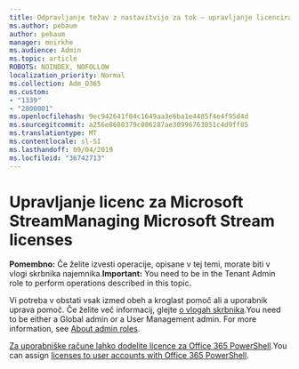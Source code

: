```yaml
---
title: Odpravljanje težav z nastavitvijo za tok – upravljanje licenciranja toka
ms.author: pebaum
author: pebaum
manager: mnirkhe
ms.audience: Admin
ms.topic: article
ROBOTS: NOINDEX, NOFOLLOW
localization_priority: Normal
ms.collection: Adm_O365
ms.custom:
- "1339"
- "2800001"
ms.openlocfilehash: 9ec942641f04c1649aa3e6ba1e4485f4e4f95d4d
ms.sourcegitcommit: a256e8680379c006287ae30996763051c4d9ff85
ms.translationtype: MT
ms.contentlocale: sl-SI
ms.lasthandoff: 09/04/2019
ms.locfileid: "36742713"
---
```

# <a name="managing-microsoft-stream-licenses"></a><span data-ttu-id="61cdd-102">Upravljanje licenc za Microsoft Stream</span><span class="sxs-lookup"><span data-stu-id="61cdd-102">Managing Microsoft Stream licenses</span></span>

<span data-ttu-id="61cdd-103">**Pomembno:** Če želite izvesti operacije, opisane v tej temi, morate biti v vlogi skrbnika najemnika.</span><span class="sxs-lookup"><span data-stu-id="61cdd-103">**Important:** You need to be in the Tenant Admin role to perform operations described in this topic.</span></span>

<span data-ttu-id="61cdd-104">Vi potreba v obstati vsak izmed obeh a kroglast pomoč ali a uporabnik uprava pomoč. Če želite več informacij, glejte [o vlogah skrbnika](https://docs.microsoft.com/office365/admin/add-users/about-admin-roles).</span><span class="sxs-lookup"><span data-stu-id="61cdd-104">You need to be either a Global admin or a User Management admin. For more information, see [About admin roles](https://docs.microsoft.com/office365/admin/add-users/about-admin-roles).</span></span>

<span data-ttu-id="61cdd-105">[Za uporabniške račune lahko dodelite licence za Office 365 PowerShell](https://go.microsoft.com/fwlink/p/?linkid=850410).</span><span class="sxs-lookup"><span data-stu-id="61cdd-105">You can assign [licenses to user accounts with Office 365 PowerShell](https://go.microsoft.com/fwlink/p/?linkid=850410).</span></span>
